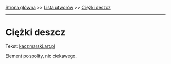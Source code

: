 [Strona główna](../index.md) >> [Lista utworów](../list.md) >> [Ciężki deszcz](98.md)

---

# Ciężki deszcz

Tekst: [kaczmarski.art.pl](https://www.kaczmarski.art.pl/tworczosc/wiersze/ciezki-deszcz/)

Element pospolity, nic ciekawego.
